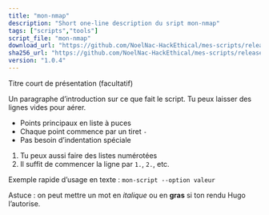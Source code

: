 ```yaml
---
title: "mon-nmap"
description: "Short one-line description du sript mon-nmap"
tags: ["scripts","tools"]
script_file: "mon-nmap"
download_url: "https://github.com/NoelNac-HackEthical/mes-scripts/releases/download/r-2025-10-07-1642/mon-nmap"
sha256_url: "https://github.com/NoelNac-HackEthical/mes-scripts/releases/download/r-2025-10-07-1642/mon-nmap.sha256"
version: "1.0.4"
---
```


Titre court de présentation (facultatif)

Un paragraphe d’introduction sur ce que fait le script.
Tu peux laisser des lignes vides pour aérer.

- Points principaux en liste à puces
- Chaque point commence par un tiret `-`
- Pas besoin d’indentation spéciale

1. Tu peux aussi faire des listes numérotées
2. Il suffit de commencer la ligne par `1.`, `2.`, etc.

Exemple rapide d’usage en texte :
`mon-script --option valeur`

Astuce : on peut mettre un mot en *italique* ou en **gras** si ton rendu Hugo l’autorise.

